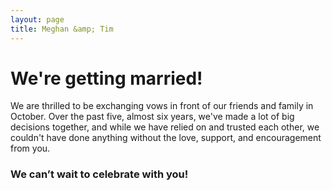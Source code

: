 ```yaml
---
layout: page
title: Meghan &amp; Tim
---
```


# We're getting married!

We are thrilled to be exchanging vows in front of our friends and family in October. Over the past five, almost six years, we've made a lot of big decisions together, and while we have relied on and trusted each other, we couldn't have done anything without the love, support, and encouragement from you.

### We can’t wait to celebrate with you!
